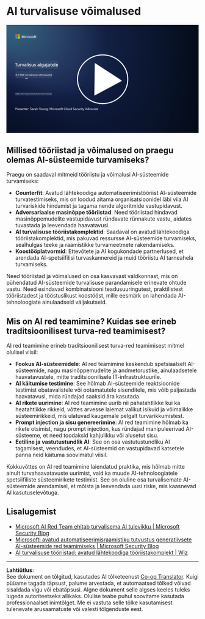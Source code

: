 <!--
CO_OP_TRANSLATOR_METADATA:
{
  "original_hash": "b6bb7175672298d1e2f73ba7e0006f95",
  "translation_date": "2025-10-11T11:30:15+00:00",
  "source_file": "8.2 AI security capabilities.md",
  "language_code": "et"
}
-->
# AI turvalisuse võimalused

[![Vaata videot](../../translated_images/8-2_placeholder.bc988ce5dff1726a8b6f8c00b1250865ca23d02aa5cb11fb879ed1194702c99a.et.png)](https://learn-video.azurefd.net/vod/player?id=e0a6f844-d884-4f76-99bd-4ce9f7f73d22)

## Millised tööriistad ja võimalused on praegu olemas AI-süsteemide turvamiseks?

Praegu on saadaval mitmeid tööriistu ja võimalusi AI-süsteemide turvamiseks:

-   **Counterfit**: Avatud lähtekoodiga automatiseerimistööriist AI-süsteemide turvatestimiseks, mis on loodud aitama organisatsioonidel läbi viia AI turvariskide hindamist ja tagama nende algoritmide vastupidavust.
-   **Adversariaalse masinõppe tööriistad**: Need tööriistad hindavad masinõppemudelite vastupidavust ründavate rünnakute vastu, aidates tuvastada ja leevendada haavatavusi.
-   **AI turvalisuse tööriistakomplektid**: Saadaval on avatud lähtekoodiga tööriistakomplektid, mis pakuvad ressursse AI-süsteemide turvamiseks, sealhulgas teeke ja raamistikke turvameetmete rakendamiseks.
-   **Koostööplatvormid**: Ettevõtete ja AI kogukondade partnerlused, et arendada AI-spetsiifilisi turvaskannereid ja muid tööriistu AI tarneahela turvamiseks.

Need tööriistad ja võimalused on osa kasvavast valdkonnast, mis on pühendatud AI-süsteemide turvalisuse parandamisele erinevate ohtude vastu. Need esindavad kombinatsiooni teadusuuringutest, praktilistest tööriistadest ja tööstuslikust koostööst, mille eesmärk on lahendada AI-tehnoloogiate ainulaadseid väljakutseid.

## Mis on AI red teamimine? Kuidas see erineb traditsioonilisest turva-red teamimisest?

AI red teamimine erineb traditsioonilisest turva-red teamimisest mitmel olulisel viisil:

-   **Fookus AI-süsteemidele**: AI red teamimine keskendub spetsiaalselt AI-süsteemide, nagu masinõppemudelite ja andmetorustike, ainulaadsetele haavatavustele, mitte traditsioonilisele IT-infrastruktuurile.
-   **AI käitumise testimine**: See hõlmab AI-süsteemide reaktsioonide testimist ebatavalistele või ootamatutele sisenditele, mis võib paljastada haavatavusi, mida ründajad saaksid ära kasutada.
-   **AI rikete uurimine**: AI red teamimine uurib nii pahatahtlikke kui ka heatahtlikke rikkeid, võttes arvesse laiemat valikut isikuid ja võimalikke süsteemirikkeid, mis ulatuvad kaugemale pelgalt turvarikkumistest.
-   **Prompt injection ja sisu genereerimine**: AI red teamimine hõlmab ka rikete otsimist, nagu prompt injection, kus ründajad manipuleerivad AI-süsteeme, et need toodaksid kahjulikku või alusetut sisu.
-   **Eetiline ja vastutustundlik AI**: See on osa vastutustundliku AI tagamisest, veendudes, et AI-süsteemid on vastupidavad katsetele panna neid käituma soovimatul viisil.

Kokkuvõttes on AI red teamimine laiendatud praktika, mis hõlmab mitte ainult turvahaavatavuste uurimist, vaid ka muude AI-tehnoloogiatele spetsiifiliste süsteemirikete testimist. See on oluline osa turvalisemate AI-süsteemide arendamisel, et mõista ja leevendada uusi riske, mis kaasnevad AI kasutuselevõtuga.

## Lisalugemist

 - [Microsoft AI Red Team ehitab turvalisema AI tulevikku | Microsoft Security Blog](https://www.microsoft.com/en-us/security/blog/2023/08/07/microsoft-ai-red-team-building-future-of-safer-ai/?WT.mc_id=academic-96948-sayoung)
 - [Microsofti avatud automatiseerimisraamistiku tutvustus generatiivsete AI-süsteemide red teamimiseks | Microsoft Security Blog](https://www.microsoft.com/en-us/security/blog/2024/02/22/announcing-microsofts-open-automation-framework-to-red-team-generative-ai-systems/?WT.mc_id=academic-96948-sayoung)
 - [AI turvalisuse tööriistad: avatud lähtekoodiga tööriistakomplekt | Wiz](https://www.wiz.io/academy/ai-security-tools)

---

**Lahtiütlus**:  
See dokument on tõlgitud, kasutades AI tõlketeenust [Co-op Translator](https://github.com/Azure/co-op-translator). Kuigi püüame tagada täpsust, palume arvestada, et automaatsed tõlked võivad sisaldada vigu või ebatäpsusi. Algne dokument selle algses keeles tuleks lugeda autoriteetseks allikaks. Olulise teabe puhul soovitame kasutada professionaalset inimtõlget. Me ei vastuta selle tõlke kasutamisest tulenevate arusaamatuste või valesti tõlgenduste eest.